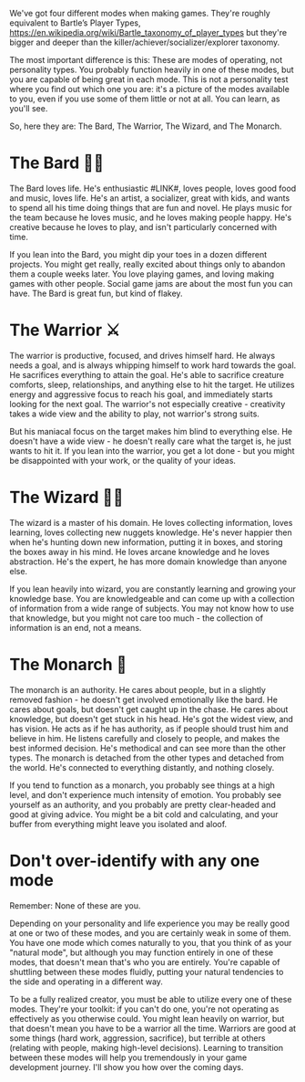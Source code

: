       

We've got four different modes when making games. They're roughly equivalent to Bartle’s Player Types, https://en.wikipedia.org/wiki/Bartle_taxonomy_of_player_types but they're bigger and deeper than the killer/achiever/socializer/explorer taxonomy. 

  

The most important difference is this: These are modes of operating, not personality types. You probably function heavily in one of these modes, but you are capable of being great in each mode. This is not a personality test where you find out which one you are: it's a picture of the modes available to you, even if you use some of them little or not at all. You can learn, as you'll see.

  

So, here they are: The Bard, The Warrior, The Wizard, and The Monarch.

  

# The Bard 👨‍🎤

The Bard loves life. He's enthusiastic #LINK#, loves people, loves good food and music, loves life. He's an artist, a socializer, great with kids, and wants to spend all his time doing things that are fun and novel. He plays music for the team because he loves music, and he loves making people happy. He's creative because he loves to play, and isn't particularly concerned with time.

If you lean into the Bard, you might dip your toes in a dozen different projects. You might get really, really excited about things only to abandon them a couple weeks later. You love playing games, and loving making games with other people. Social game jams are about the most fun you can have. The Bard is great fun, but kind of flakey.

  

# The Warrior ⚔️

The warrior is productive, focused, and drives himself hard. He always needs a goal, and is always whipping himself to work hard towards the goal. He sacrifices everything to attain the goal. He's able to sacrifice creature comforts, sleep, relationships, and anything else to hit the target. He utilizes energy and aggressive focus to reach his goal, and immediately starts looking for the next goal. The warrior's not especially creative - creativity takes a wide view and the ability to play, not warrior's strong suits.

But his maniacal focus on the target makes him blind to everything else. He doesn't have a wide view - he doesn't really care what the target is, he just wants to hit it. If you lean into the warrior, you get a lot done - but you might be disappointed with your work, or the quality of your ideas. 

  

# The Wizard 🧙‍♂️

The wizard is a master of his domain. He loves collecting information, loves learning, loves collecting new nuggets knowledge. He's never happier then when he's hunting down new information, putting it in boxes, and storing the boxes away in his mind. He loves arcane knowledge and he loves abstraction. He's the expert, he has more domain knowledge than anyone else.

If you lean heavily into wizard, you are constantly learning and growing your knowledge base. You are knowledgeable and can come up with a collection of information from a wide range of subjects. You may not know how to use that knowledge, but you might not care too much - the collection of information is an end, not a means.

  

# The Monarch 👑

The monarch is an authority. He cares about people, but in a slightly removed fashion - he doesn't get involved emotionally like the bard. He cares about goals, but doesn't get caught up in the chase. He cares about knowledge, but doesn't get stuck in his head. He's got the widest view, and has vision. He acts as if he has authority, as if people should trust him and believe in him. He listens carefully and closely to people, and makes the best informed decision. He's methodical and can see more than the other types. The monarch is detached from the other types and detached from the world. He's connected to everything distantly, and nothing closely. 

If you tend to function as a monarch, you probably see things at a high level, and don't experience much intensity of emotion. You probably see yourself as an authority, and you probably are pretty clear-headed and good at giving advice. You might be a bit cold and calculating, and your buffer from everything might leave you isolated and aloof.

  

# Don't over-identify with any one mode

Remember: None of these are you.

Depending on your personality and life experience you may be really good at one or two of these modes, and you are certainly weak in some of them. You have one mode which comes naturally to you, that you think of as your "natural mode", but although you may function entirely in one of these modes, that doesn't mean that's who you are entirely. You're capable of shuttling between these modes fluidly, putting your natural tendencies to the side and operating in a different way. 

To be a fully realized creator, you must be able to utilize every one of these modes. They're your toolkit: if you can't do one, you're not operating as effectively as you otherwise could. You might lean heavily on warrior, but that doesn't mean you have to be a warrior all the time. Warriors are good at some things (hard work, aggression, sacrifice), but terrible at others (relating with people, making high-level decisions). Learning to transition between these modes will help you tremendously in your game development journey. I'll show you how over the coming days.